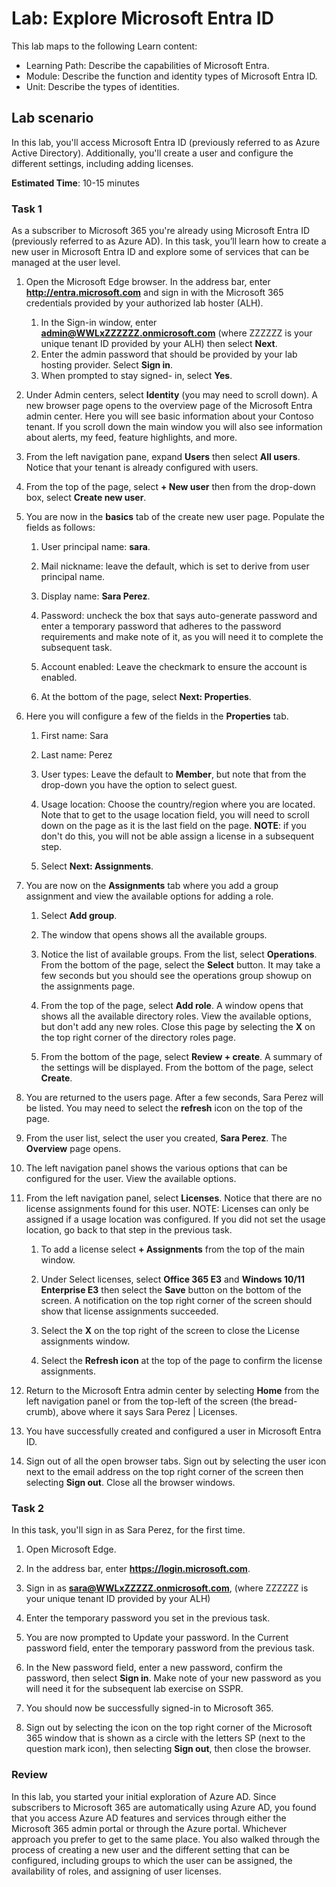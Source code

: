 <!---
---
Lab:
    Title: 'Explore Microsoft Entra ID User Settings'
    Learning Path/Module/Unit: 'Learning Path: Describe the capabilities of Microsoft Entra; Module 1: Describe the function and identity types of Microsoft Entra ID; Unit 3: Describe the Microsoft Entra identity types'
---
--->

# Lab: Explore Microsoft Entra ID

This lab maps to the following Learn content:

- Learning Path: Describe the capabilities of Microsoft Entra.
- Module: Describe the function and identity types of Microsoft Entra ID.
- Unit: Describe the types of identities.

## Lab scenario

In this lab, you'll access Microsoft Entra ID (previously referred to as Azure Active Directory).  Additionally, you'll create a user and configure the different settings, including adding licenses.  

**Estimated Time**: 10-15 minutes

### Task 1

As a subscriber to Microsoft 365 you're already using Microsoft Entra ID (previously referred to as Azure AD).  In this task, you’ll learn how to create a new user in Microsoft Entra ID and explore some of services that can be managed at the user level.

1. Open the Microsoft Edge browser. In the address bar, enter **http://entra.microsoft.com** and sign in with the Microsoft 365 credentials provided by your authorized lab hoster (ALH).
    1. In the Sign-in window, enter **admin@WWLxZZZZZZ.onmicrosoft.com** (where ZZZZZZ is your unique tenant ID provided by your ALH) then select **Next**.
    1. Enter the admin password that should be provided by your lab hosting provider. Select **Sign in**.
    1. When prompted to stay signed- in, select **Yes**.

1. Under Admin centers, select **Identity** (you may need to scroll down).  A new browser page opens to the overview page of the Microsoft Entra admin center. Here you will see basic information about your Contoso tenant. If you scroll down the main window you will also see information about alerts, my feed, feature highlights, and more.

1. From the left navigation pane, expand **Users** then select **All users**. Notice that your tenant is already configured with users.

1. From the top of the page, select **+ New user** then from the drop-down box, select **Create new user**.

1. You are now in the **basics** tab of the create new user page. Populate the fields as follows:
    1. User principal name: **sara**.

    1. Mail nickname: leave the default, which is set to derive from user principal name.

    1. Display name: **Sara Perez**.

    1. Password: uncheck the box that says auto-generate password and enter a temporary password that adheres to the password requirements and make note of it, as you will need it to complete the subsequent task.

    1. Account enabled:  Leave the checkmark to ensure the account is enabled.

    1. At the bottom of the page, select **Next: Properties**.

1. Here you will configure a few of the fields in the **Properties** tab.

    1. First name: Sara

    1. Last name: Perez

    1. User types:  Leave the default to **Member**, but note that from the drop-down you have the option to select guest.

    1. Usage location: Choose the country/region where you are located.  Note that to get to the usage location field, you will need to scroll down on the page as it is the last field on the page.  **NOTE**: if you don't do this, you will not be able assign a license in a subsequent step.

    1. Select **Next: Assignments**.

1. You are now on the **Assignments** tab where you add a group assignment and view the available options for adding a role.

    1. Select **Add group**.

    1. The window that opens shows all the available groups.  

    1. Notice the list of available groups.  From the list, select **Operations**.  From the bottom of the page, select the **Select** button.  It may take a few seconds but you should see the operations group showup on the assignments page.

    1. From the top of the page, select **Add role**.  A window opens that shows all the available directory roles.  View the available options, but don't add any new roles.  Close this page by selecting the **X** on the top right corner of the directory roles page.
    1. From the bottom of the page, select **Review + create**. A summary of the settings will be displayed.  From the bottom of the page, select **Create**.

1. You are returned to the users page.  After a few seconds, Sara Perez will be listed.  You may need to select the **refresh** icon on the top of the page.

1. From the user list, select the user you created, **Sara Perez**.  The **Overview** page opens.

1. The left navigation panel shows the various options that can be configured for the user. View the available options.

1. From the left navigation panel, select **Licenses**.  Notice that there are no license assignments found for this user.  NOTE:  Licenses can only be assigned if a usage location was configured. If you did not set the usage location, go back to that step in the previous task.

    1. To add a license select **+ Assignments** from the top of the main window.

    1. Under Select licenses, select **Office 365 E3** and **Windows 10/11 Enterprise E3** then select the **Save** button on the bottom of the screen. A notification on the top right corner of the screen should show that license assignments succeeded.

    1. Select the **X** on the top right of the screen to close the License assignments window.

    1. Select the **Refresh icon** at the top of the page to confirm the license assignments.

1. Return to the Microsoft Entra admin center by selecting **Home** from the left navigation panel or from the top-left of the screen (the bread-crumb), above where it says Sara Perez | Licenses.

1. You have successfully created and configured a user in Microsoft Entra ID.

1. Sign out of all the open browser tabs. Sign out by selecting the user icon next to the email address on the top right corner of the screen then selecting **Sign out**. Close all the browser windows.

### Task 2

In this task, you'll sign in as Sara Perez, for the first time.

1. Open Microsoft Edge.

2. In the address bar, enter **https://login.microsoft.com**.

3. Sign in as **sara@WWLxZZZZZ.onmicrosoft.com**, (where ZZZZZZ is your unique tenant ID provided by your ALH)
4. Enter the temporary password you set in the previous task.

5. You are now prompted to Update your password. In the Current password field, enter the temporary password from the previous task.

6. In the New password field, enter a new password, confirm the password, then select **Sign in**.  Make note of your new password as you will need it for the subsequent lab exercise on SSPR.

7. You should now be successfully signed-in to Microsoft 365.

8. Sign out by selecting the icon on the top right corner of the Microsoft 365 window that is shown as a circle with the letters SP (next to the question mark icon), then selecting **Sign out**, then close the browser.

### Review

In this lab, you started your initial exploration of Azure AD. Since subscribers to Microsoft 365 are automatically using Azure AD, you found that you access Azure AD features and services through either the Microsoft 365 admin portal or through the Azure portal.  Whichever approach you prefer to get to the same place.  You also walked through the process of creating a new user and the different setting that can be configured, including groups to which the user can be assigned, the availability of roles, and assigning of user licenses.
